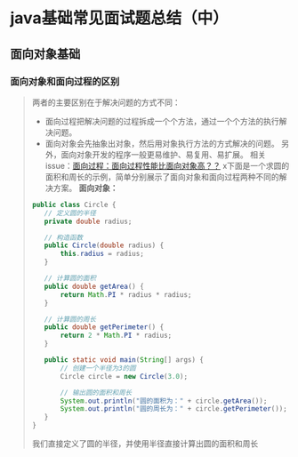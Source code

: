 # java基础常见面试题总结（中）
## 面向对象基础
### 面向对象和面向过程的区别
>两者的主要区别在于解决问题的方式不同：
>- 面向过程把解决问题的过程拆成一个个方法，通过一个个方法的执行解决问题。
>- 面向对象会先抽象出对象，然后用对象执行方法的方式解决的问题。
>另外，面向对象开发的程序一般更易维护、易复用、易扩展。
>相关issue：[面向过程：面向过程性能比面向对象高？？](https://github.com/Snailclimb/JavaGuide/issues/431)
>x下面是一个求圆的面积和周长的示例，简单分别展示了面向对象和面向过程两种不同的解决方案。
>**面向对象：**
>```java
>public class Circle {
>    // 定义圆的半径
>    private double radius;
>
>    // 构造函数
>    public Circle(double radius) {
>        this.radius = radius;
>    }
>
>    // 计算圆的面积
>    public double getArea() {
>        return Math.PI * radius * radius;
>    }
>
>    // 计算圆的周长
>    public double getPerimeter() {
>        return 2 * Math.PI * radius;
>    }
>
>    public static void main(String[] args) {
>        // 创建一个半径为3的圆
>        Circle circle = new Circle(3.0);
>
>        // 输出圆的面积和周长
>        System.out.println("圆的面积为：" + circle.getArea());
>        System.out.println("圆的周长为：" + circle.getPerimeter());
>    }
>}
>```
>我们直接定义了圆的半径，并使用半径直接计算出圆的面积和周长